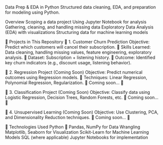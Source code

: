 Data Prep & EDA in Python
Structured data cleaning, EDA, and preparation for modeling using Python.

Overview
Scoping a data project
Using Jupyter Notebook for analysis
Gathering, cleaning, and handling missing data
Exploratory Data Analysis (EDA) with visualizations
Structuring data for machine learning models

🚀 Projects in This Repository
📌 1. Customer Churn Prediction
Objective: Predict which customers will cancel their subscription.
🔹 Skills Learned: Data cleaning, handling missing values, feature engineering, exploratory analysis.
🔹 Dataset: Subscription + listening history.
🔹 Outcome: Identified key churn indicators (e.g., discount usage, listening behavior).

📌 2. Regression Project (Coming Soon)
Objective: Predict numerical outcomes using Regression models.
🔹 Techniques: Linear Regression, Polynomial Regression, Regularization.
🔹 Coming soon... 🚀

📌 3. Classification Project (Coming Soon)
Objective: Classify data using Logistic Regression, Decision Trees, Random Forests, etc.
🔹 Coming soon... 🚀

📌 4. Unsupervised Learning (Coming Soon)
Objective: Use Clustering, PCA, and Dimensionality Reduction techniques.
🔹 Coming soon... 🚀

🔧 Technologies Used
Python 🐍
Pandas, NumPy for Data Wrangling
Matplotlib, Seaborn for Visualization
Scikit-Learn for Machine Learning Models
SQL (where applicable)
Jupyter Notebooks for implementation
